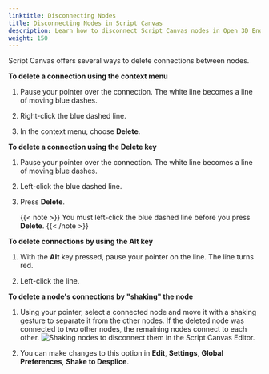 ```yaml
---
linktitle: Disconnecting Nodes
title: Disconnecting Nodes in Script Canvas
description: Learn how to disconnect Script Canvas nodes in Open 3D Engine.
weight: 150
---
```


Script Canvas offers several ways to delete connections between nodes.

**To delete a connection using the context menu**

1. Pause your pointer over the connection. The white line becomes a line of moving blue dashes.

1. Right-click the blue dashed line.

1. In the context menu, choose **Delete**.

**To delete a connection using the **Delete** key**

1. Pause your pointer over the connection. The white line becomes a line of moving blue dashes.

1. Left-click the blue dashed line.

1. Press **Delete**.

    {{< note >}}
You must left-click the blue dashed line before you press **Delete**.
    {{< /note >}}

**To delete connections by using the **Alt** key**

1. With the **Alt** key pressed, pause your pointer on the line. The line turns red.

1. Left-click the line.

**To delete a node's connections by "shaking" the node**

1. Using your pointer, select a connected node and move it with a shaking gesture to separate it from the other nodes. If the deleted node was connected to two other nodes, the remaining nodes connect to each other.
![Shaking nodes to disconnect them in the Script Canvas Editor.](/images/user-guide/scripting/script-canvas/nodes-disconnecting.gif)

1. You can make changes to this option in **Edit**, **Settings**, **Global Preferences**, **Shake to Desplice**.
